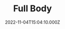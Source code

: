 ---
title: Full Body
date: 2022-11-04T15:04:10.000Z
description: Workouts that attack the whole body
---